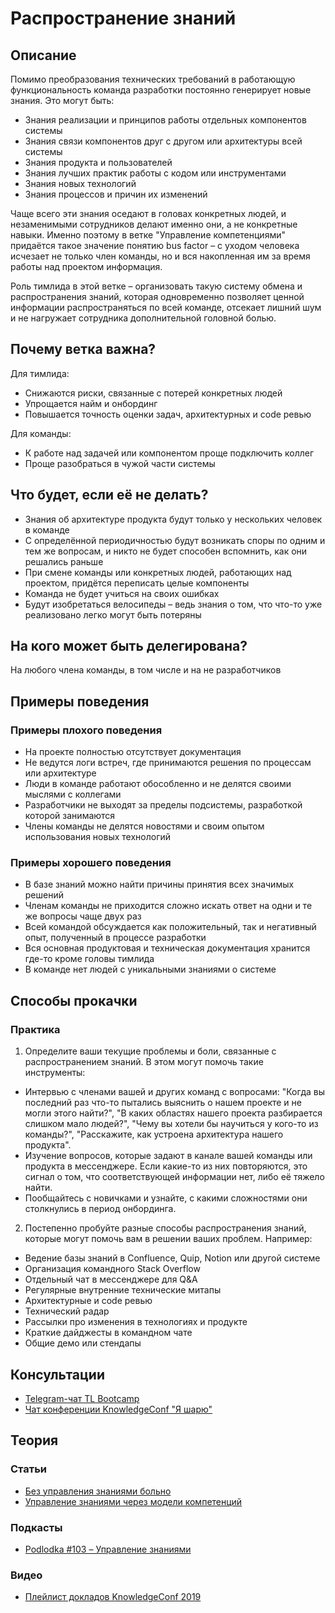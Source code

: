 # Распространение знаний
## Описание
Помимо преобразования технических требований в работающую функциональность команда разработки постоянно генерирует новые знания. Это могут быть:
- Знания реализации и принципов работы отдельных компонентов системы
- Знания связи компонентов друг с другом или архитектуры всей системы
- Знания продукта и пользователей
- Знания лучших практик работы с кодом или инструментами
- Знания новых технологий
- Знания процессов и причин их изменений

Чаще всего эти знания оседают в головах конкретных людей, и незаменимыми сотрудников делают именно они, а не конкретные навыки. Именно поэтому в ветке "Управление компетенциями" придаётся такое значение понятию bus factor – с уходом человека исчезает не только член команды, но и вся накопленная им за время работы над проектом информация.

Роль тимлида в этой ветке – организовать такую систему обмена и распространения знаний, которая одновременно позволяет ценной информации распространяться по всей команде, отсекает лишний шум и не нагружает сотрудника дополнительной головной болью.

## Почему ветка важна?
Для тимлида:
- Снижаются риски, связанные с потерей конкретных людей
- Упрощается найм и онбординг
- Повышается точность оценки задач, архитектурных и code ревью

Для команды:
- К работе над задачей или компонентом проще подключить коллег
- Проще разобраться в чужой части системы

## Что будет, если её не делать?
- Знания об архитектуре продукта будут только у нескольких человек в команде
- С определённой периодичностью будут возникать споры по одним и тем же вопросам, и никто не будет способен вспомнить, как они решались раньше
- При смене команды или конкретных людей, работающих над проектом, придётся переписать целые компоненты
- Команда не будет учиться на своих ошибках
- Будут изобретаться велосипеды – ведь знания о том, что что-то уже реализовано легко могут быть потеряны

## На кого может быть делегирована?
На любого члена команды, в том числе и на не разработчиков

## Примеры поведения
### Примеры плохого поведения
- На проекте полностью отсутствует документация
- Не ведутся логи встреч, где принимаются решения по процессам или архитектуре
- Люди в команде работают обособленно и не делятся своими мыслями с коллегами
- Разработчики не выходят за пределы подсистемы, разработкой которой занимаются
- Члены команды не делятся новостями и своим опытом использования новых технологий

### Примеры хорошего поведения
- В базе знаний можно найти причины принятия всех значимых решений
- Членам команды не приходится сложно искать ответ на одни и те же вопросы чаще двух раз
- Всей командой обсуждается как положительный, так и негативный опыт, полученный в процессе разработки
- Вся основная продуктовая и техническая документация хранится где-то кроме головы тимлида
- В команде нет людей с уникальными знаниями о системе

## Способы прокачки
### Практика
1. Определите ваши текущие проблемы и боли, связанные с распространением знаний. В этом могут помочь такие инструменты:
  - Интервью с членами вашей и других команд с вопросами: "Когда вы последний раз что-то пытались выяснить о нашем проекте и не могли этого найти?", "В каких областях нашего проекта разбирается слишком мало людей?", "Чему вы хотели бы научиться у кого-то из команды?", "Расскажите, как устроена архитектура нашего продукта".
  - Изучение вопросов, которые задают в канале вашей команды или продукта в мессенджере. Если какие-то из них повторяются, это сигнал о том, что соответствующей информации нет, либо её тяжело найти.
  - Пообщайтесь с новичками и узнайте, с какими сложностями они столкнулись в период онбординга.
2. Постепенно пробуйте разные способы распространения знаний, которые могут помочь вам в решении ваших проблем. Например:
  - Ведение базы знаний в Confluence, Quip, Notion или другой системе
  - Организация командного Stack Overflow
  - Отдельный чат в мессенджере для Q&A
  - Регулярные внутренние технические митапы
  - Архитектурные и code ревью
  - Технический радар
  - Рассылки про изменения в технологиях и продукте
  - Краткие дайджесты в командном чате
  - Общие демо или стендапы

## Консультации
- [Telegram-чат TL Bootcamp](https://tlinks.run/tlbootcamp)
- [Чат конференции KnowledgeConf "Я шарю"](https://t.me/KnowledgeConfTalks)

## Теория
### Статьи
- [Без управления знаниями больно](https://habr.com/ru/company/oleg-bunin/blog/492478/)
- [Управление знаниями через модели компетенций](https://habr.com/ru/company/oleg-bunin/blog/447298/)

### Подкасты
- [Podlodka #103 – Управление знаниями](http://podlodka.io/103)

### Видео
- [Плейлист докладов KnowledgeConf 2019](https://www.youtube.com/playlist?list=PL_L_HiHe5k_1KrV7vsuu0EQqHafYCmLi7)

